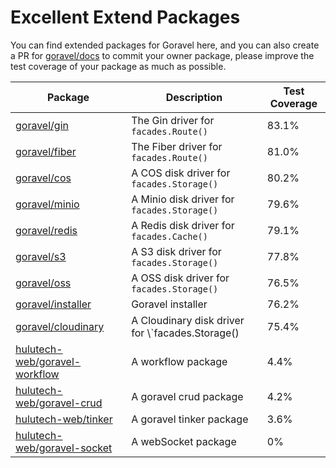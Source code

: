 # Excellent Extend Packages

You can find extended packages for Goravel here, and you can also create a PR for [goravel/docs](https://github.com/goravel/docs) to commit your owner package, please improve the test coverage of your package as much as possible.

| Package                                                                           | Description                                                                           | Test Coverage         |
| --------------------------------------------------------------------------------- | ------------------------------------------------------------------------------------- | --------------------- |
| [goravel/gin](https://github.com/goravel/gin)                                     | The Gin driver for `facades.Route()`                                                  | 83.1% |
| [goravel/fiber](https://github.com/goravel/fiber)                                 | The Fiber driver for `facades.Route()`                                                | 81.0% |
| [goravel/cos](https://github.com/goravel/cos)                                     | A COS disk driver for `facades.Storage()`                                             | 80.2% |
| [goravel/minio](https://github.com/goravel/minio)                                 | A Minio disk driver for `facades.Storage()`                                           | 79.6% |
| [goravel/redis](https://github.com/goravel/redis)                                 | A Redis disk driver for `facades.Cache()`                                             | 79.1% |
| [goravel/s3](https://github.com/goravel/s3)                                       | A S3 disk driver for `facades.Storage()`                                              | 77.8% |
| [goravel/oss](https://github.com/goravel/oss)                                     | A OSS disk driver for `facades.Storage()`                                             | 76.5% |
| [goravel/installer](https://github.com/goravel/installer)                         | Goravel installer                                                                     | 76.2% |
| [goravel/cloudinary](https://github.com/goravel/cloudinary)                       | A Cloudinary disk driver for \\`facades.Storage() | 75.4% |
| [hulutech-web/goravel-workflow](https://github.com/hulutech-web/goravel-workflow) | A workflow package                                                                    | 4.4%  |
| [hulutech-web/goravel-crud](https://github.com/hulutech-web/goravel-crud)         | A goravel crud package                                                                | 4.2%  |
| [hulutech-web/tinker](https://github.com/hulutech-web/tinker)                     | A goravel tinker package                                                              | 3.6%  |
| [hulutech-web/goravel-socket](https://github.com/hulutech-web/goravel-socket)     | A webSocket package                                                                   | 0%                    |
